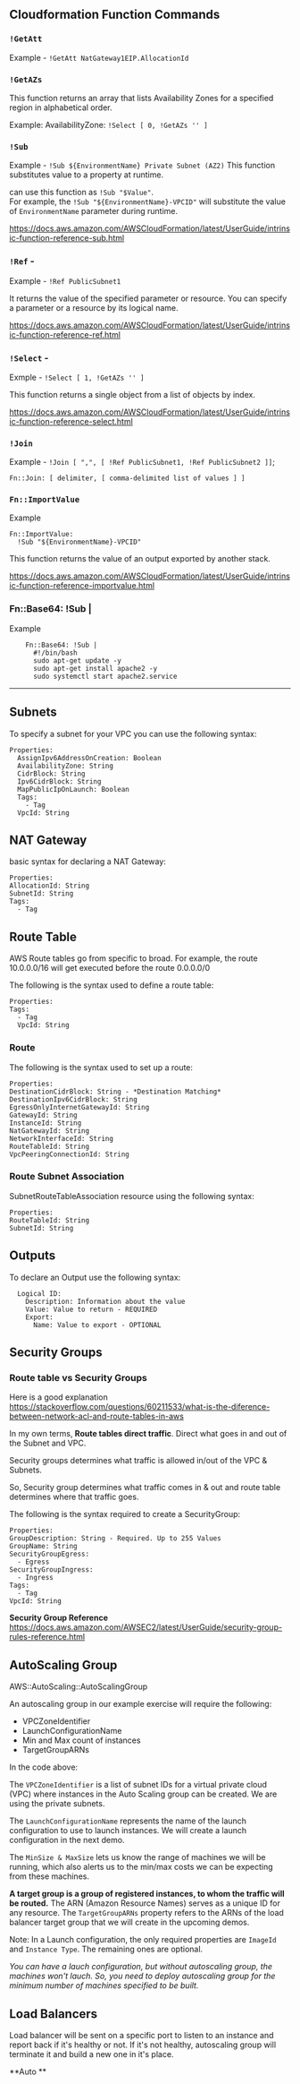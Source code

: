 ## Cloudformation Function Commands

### **`!GetAtt`**
Example - `!GetAtt NatGateway1EIP.AllocationId`

### **`!GetAZs`**
This function returns an array that lists Availability Zones for a specified region in alphabetical order.

Example: AvailabilityZone: `!Select [ 0, !GetAZs '' ]`

### **`!Sub `**
Example - `!Sub ${EnvironmentName} Private Subnet (AZ2)`
This function substitutes value to a property at runtime. 

can use this function as `!Sub "$Value"`. <br> For example, the `!Sub "${EnvironmentName}-VPCID"` will substitute the value of `EnvironmentName` parameter during runtime.

https://docs.aws.amazon.com/AWSCloudFormation/latest/UserGuide/intrinsic-function-reference-sub.html

### **`!Ref`** - 

Example - `!Ref PublicSubnet1`

It returns the value of the specified parameter or resource. You can specify a parameter or a resource by its logical name. 

https://docs.aws.amazon.com/AWSCloudFormation/latest/UserGuide/intrinsic-function-reference-ref.html

### **`!Select`** - 

Exmple - `!Select [ 1, !GetAZs '' ]`

This function returns a single object from a list of objects by index.

https://docs.aws.amazon.com/AWSCloudFormation/latest/UserGuide/intrinsic-function-reference-select.html

### **`!Join`**

Example -  `!Join [ ",", [ !Ref PublicSubnet1, !Ref PublicSubnet2 ]]`; 

`Fn::Join: [ delimiter, [ comma-delimited list of values ] ]`

### **`Fn::ImportValue`**

Example
```
Fn::ImportValue:
  !Sub "${EnvironmentName}-VPCID"
```

This function returns the value of an output exported by another stack. 

https://docs.aws.amazon.com/AWSCloudFormation/latest/UserGuide/intrinsic-function-reference-importvalue.html


### **Fn::Base64: !Sub |**

Example

        Fn::Base64: !Sub |
          #!/bin/bash
          sudo apt-get update -y
          sudo apt-get install apache2 -y
          sudo systemctl start apache2.service   

-----------------------------------------------------------------------------------
## Subnets

To specify a subnet for your VPC you can use the following syntax: 


```Type: AWS::EC2::Subnet
Properties: 
  AssignIpv6AddressOnCreation: Boolean
  AvailabilityZone: String
  CidrBlock: String
  Ipv6CidrBlock: String
  MapPublicIpOnLaunch: Boolean
  Tags: 
    - Tag
  VpcId: String
  ```

## NAT Gateway

basic syntax for declaring a NAT Gateway:

```Type: AWS::EC2::NatGateway
Properties: 
AllocationId: String
SubnetId: String
Tags: 
  - Tag
  ```

## Route Table

AWS Route tables go from specific to broad. For example, the route 10.0.0.0/16 will get executed before the route 0.0.0.0/0

The following is the syntax used to define a route table:

```Type: AWS::EC2::RouteTable
Properties: 
Tags: 
  - Tag
  VpcId: String
```
### Route

The following is the syntax used to set up a route:

```Type: AWS::EC2::Route
Properties: 
DestinationCidrBlock: String - *Destination Matching*
DestinationIpv6CidrBlock: String
EgressOnlyInternetGatewayId: String
GatewayId: String
InstanceId: String
NatGatewayId: String
NetworkInterfaceId: String
RouteTableId: String
VpcPeeringConnectionId: String
```

### Route Subnet Association

SubnetRouteTableAssociation resource using the following syntax:

```Type: AWS::EC2::SubnetRouteTableAssociation
Properties: 
RouteTableId: String
SubnetId: String
```

## Outputs

To declare an Output use the following syntax:

```Outputs:
  Logical ID:
    Description: Information about the value
    Value: Value to return - REQUIRED
    Export:
      Name: Value to export - OPTIONAL
```

## Security Groups

### Route table vs Security Groups

Here is a good explanation https://stackoverflow.com/questions/60211533/what-is-the-diference-between-network-acl-and-route-tables-in-aws

In my own terms, **Route tables direct traffic**. Direct what goes in and out of the Subnet and VPC. 

Security groups determines what traffic is allowed in/out of the VPC & Subnets. 

So, Security group determines what traffic comes in & out and route table determines where that traffic goes. 

The following is the syntax required to create a SecurityGroup:

```Type: AWS::EC2::SecurityGroup
Properties: 
GroupDescription: String - Required. Up to 255 Values
GroupName: String
SecurityGroupEgress: 
  - Egress
SecurityGroupIngress: 
  - Ingress
Tags: 
  - Tag
VpcId: String
```

**Security Group Reference** https://docs.aws.amazon.com/AWSEC2/latest/UserGuide/security-group-rules-reference.html

## AutoScaling Group

AWS::AutoScaling::AutoScalingGroup

An autoscaling group in our example exercise will require the following:

* VPCZoneIdentifier
* LaunchConfigurationName
* Min and Max count of instances
* TargetGroupARNs


In the code above:

The `VPCZoneIdentifier` is a list of subnet IDs for a virtual private cloud (VPC) where instances in the Auto Scaling group can be created. We are using the private subnets.

The `LaunchConfigurationName` represents the name of the launch configuration to use to launch instances. We will create a launch configuration in the next demo.

The `MinSize & MaxSize` lets us know the range of machines we will be running, which also alerts us to the min/max costs we can be expecting from these machines.

**A target group is a group of registered instances, to whom the traffic will be routed.** The ARN (Amazon Resource Names) serves as a unique ID for any resource. The `TargetGroupARNs` property refers to the ARNs of the load balancer target group that we will create in the upcoming demos.

Note: In a Launch configuration, the only required properties are `ImageId` and `Instance Type`. The remaining ones are optional.


*You can have a lauch configuration, but without autoscaling group, the machines won't lauch. So, you need to deploy autoscaling group for the minimum number of machines specified to be built.*

## Load Balancers
Load balancer will be sent on a specific port to listen to an instance and report back if it's healthy or not. If it's not healthy, autoscaling group will terminate it and build a new one in it's place. 


**Auto **